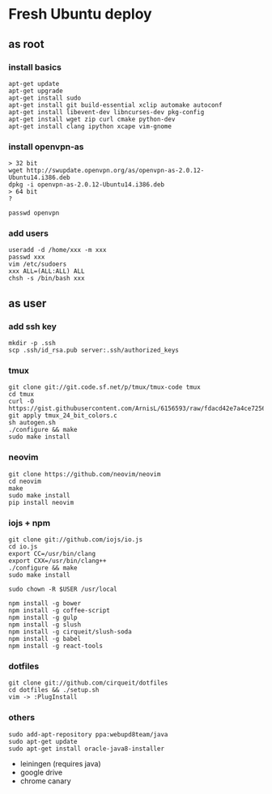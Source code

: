 # Fresh Ubuntu deploy

## as root

### install basics
    
    apt-get update
    apt-get upgrade
    apt-get install sudo
    apt-get install git build-essential xclip automake autoconf
    apt-get install libevent-dev libncurses-dev pkg-config
    apt-get install wget zip curl cmake python-dev
    apt-get install clang ipython xcape vim-gnome

### install openvpn-as

    > 32 bit
    wget http://swupdate.openvpn.org/as/openvpn-as-2.0.12-Ubuntu14.i386.deb
    dpkg -i openvpn-as-2.0.12-Ubuntu14.i386.deb
    > 64 bit
    ?

    passwd openvpn

### add users

    useradd -d /home/xxx -m xxx
    passwd xxx
    vim /etc/sudoers
    xxx ALL=(ALL:ALL) ALL
    chsh -s /bin/bash xxx

## as user

### add ssh key

    mkdir -p .ssh
    scp .ssh/id_rsa.pub server:.ssh/authorized_keys

### tmux

    git clone git://git.code.sf.net/p/tmux/tmux-code tmux
    cd tmux
    curl -O https://gist.githubusercontent.com/ArnisL/6156593/raw/fdacd42e7a4ce725605c52655fcc04126630a7e6/tmux_24_bit_colours.c
    git apply tmux_24_bit_colors.c
    sh autogen.sh
    ./configure && make
    sudo make install

### neovim

    git clone https://github.com/neovim/neovim
    cd neovim
    make
    sudo make install
    pip install neovim

### iojs + npm

    git clone git://github.com/iojs/io.js
    cd io.js
    export CC=/usr/bin/clang
    export CXX=/usr/bin/clang++
    ./configure && make
    sudo make install
    
    sudo chown -R $USER /usr/local

    npm install -g bower
    npm install -g coffee-script
    npm install -g gulp
    npm install -g slush
    npm install -g cirqueit/slush-soda
    npm install -g babel
    npm install -g react-tools

### dotfiles
    
    git clone git://github.com/cirqueit/dotfiles
    cd dotfiles && ./setup.sh
    vim -> :PlugInstall

### others

    sudo add-apt-repository ppa:webupd8team/java
    sudo apt-get update
    sudo apt-get install oracle-java8-installer

- leiningen (requires java)
- google drive
- chrome canary
